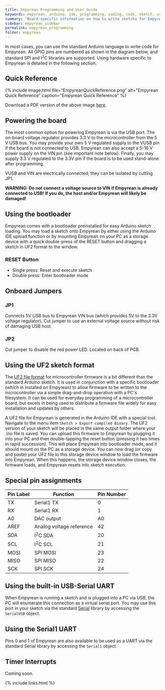```yaml
---
title: Empyrean Programming and User Guide
keywords: empyrean, arduino, ide, programming, coding, code, sketch, user
summary: "Board-specific information on how to write sketchs for Empyrean."
sidebar: empyrean_sidebar
permalink: empyrean_programming
folder: empyrean
---
```


In most cases, you can use the standard Arduino language to write code for Empyrean. All GPIO pins are numbered as shown in the diagram below, and standard SPI and I<sup>2</sup>C libraries are supported. Using hardware specific to Empyrean is detailed in the following section.

## Quick Reference

{% include image.html file="EmpyreanQuickReference.png" alt="Empyrean Quick Reference" caption="Empyrean Quick Reference" %}

Download a PDF version of the above image [here](https://github.com/etherkit/Empyrean/blob/master/documentation/EmpyreanQuickReference.pdf).

## Powering the board

The most common option for powering Empyrean is via the USB port. The on-board voltage regulator provides 3.3 V to the microcontroller from the 5 V USB bus. You may provide your own 5 V regulated supply to the VUSB pin if the board is not connected to USB. Empyrean can also accept a 5-16 V power supply on the VIN pin (see important note below). Finally, you may supply 3.3 V regulated to the 3.3V pin if the board is to be used stand-alone after programming.

VUSB and VIN are electrically connected; they can be isolated by cutting JP1.

**WARNING: Do not connect a voltage source to VIN if Empyrean is already connected to USB! If you do, the host and/or Empyrean will likely be damaged!**

## Using the bootloader

Empyrean comes with a bootloader preinstalled for easy Arduino sketch loading. You may load a sketch onto Empyrean by either using the Arduino IDE upload function or by mounting Empyrean on your PC as a storage device with a quick double-press of the RESET button and dragging a sketch in UF2 format to the window.

### RESET Button

* Single press: Reset and execute sketch
* Double press: Enter bootloader mode

## Onboard Jumpers

### JP1

Connects 5V USB bus to Empyrean VIN bus (which provides 5V to the 3.3V voltage regulator). Cut jumper to use an external voltage source without risk of damaging USB host.

### JP2

Cut jumper to disable the red power LED. Located on back of PCB.

## Using the UF2 sketch format

The [UF2 file format](https://github.com/microsoft/uf2) for microcontroller firmware is a bit different than the standard Arduino sketch. It is used in conjunction with a specific bootloader (which in installed on Empyrean) to allow firmware to be written to the microcontroller via a simple drag-and-drop operation with a PC's filesystem. It can be used for everyday programming of a microcontroller board, but excels in being used to distribute a firmware file widely for easy installation and updates by others.

A UF2 file for Empyrean is generated in the Arduino IDE with a special tool. Navigate to the menu item ```Sketch > Export compiled Binary```. The UF2 version of your sketch will be placed in the same output folder where your .ino file is saved. You can upload this firmware to Empyrean by plugging it into your PC and then double-tapping the reset button (pressing it two times in rapid succession). This will place Empyrean into bootloader mode, and it should mount on the PC as a storage device. You can now drag (or copy and paste) your UF2 file to this storage device window to load the firmware into Empyrean. When this happens, the storage device window closes, the firmware loads, and Empyrean resets into sketch execution.

## Special pin assignments

Pin Label | Function | Pin Number
----------|----------|-----------
TX | Serial1 TX | 0
RX | Serial1 RX | 1
A0 | DAC output | A0
AREF | Analog voltage reference | 42
SDA | I<sup>2</sup>C SDA | 20
SCL | I<sup>2</sup>C SCL | 21
MOSI | SPI MOSI | 23
MISO | SPI MISO | 22
SCK | SPI SCK | 24


## Using the built-in USB-Serial UART

When Empyrean is running a sketch and is plugged into a PC via USB, the PC will enumerate this connection as a virtual serial port. You may use this port in your sketch via the standard [Serial](https://www.arduino.cc/reference/en/language/functions/communication/serial/) library by accessing the ```SerialUSB``` object.

## Using the Serial1 UART

Pins 0 and 1 of Empyrean are also available to be used as a UART via the standard Serial library by accessing the ```Serial1``` object.

## Timer Interrupts

Coming soon.

{% include links.html %}
